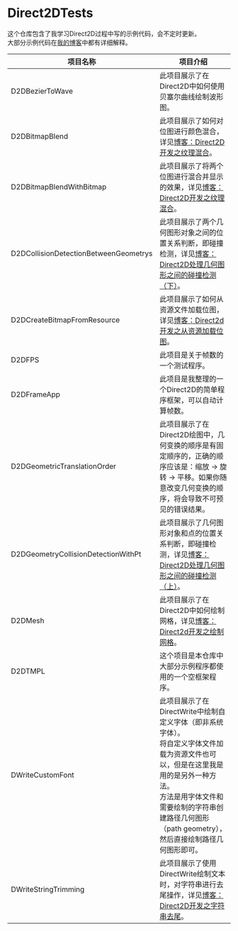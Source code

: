 # Direct2DTests
这个仓库包含了我学习Direct2D过程中写的示例代码，会不定时更新。</br>
大部分示例代码在[我的博客](http://www.cnblogs.com/Ray1024/)中都有详细解释。

|项目名称|项目介绍|
| ----|----|
| D2DBezierToWave|此项目展示了在Direct2D中如何使用贝塞尔曲线绘制波形图。|
| D2DBitmapBlend|此项目展示了如何对位图进行颜色混合，详见[博客：Direct2D开发之纹理混合](http://www.cnblogs.com/Ray1024/p/6189257.html)。|
| D2DBitmapBlendWithBitmap|此项目展示了将两个位图进行混合并显示的效果，详见[博客：Direct2D开发之纹理混合](http://www.cnblogs.com/Ray1024/p/6189257.html)。|
| D2DCollisionDetectionBetweenGeometrys|此项目展示了两个几何图形对象之间的位置关系判断，即碰撞检测，详见[博客：Direct2D处理几何图形之间的碰撞检测（下）](http://www.cnblogs.com/Ray1024/p/6030242.html)。|
| D2DCreateBitmapFromResource|此项目展示了如何从资源文件加载位图，详见[博客：Direct2d开发之从资源加载位图](http://www.cnblogs.com/Ray1024/p/6030242.html)。|
| D2DFPS|此项目是关于帧数的一个测试程序。|
| D2DFrameApp|此项目是我整理的一个Direct2D的简单程序框架，可以自动计算帧数。|
| D2DGeometricTranslationOrder|此项目展示了在Direct2D绘图中，几何变换的顺序是有固定顺序的，正确的顺序应该是：缩放 -> 旋转 -> 平移。如果你随意改变几何变换的顺序，将会导致不可预见的错误结果。|
| D2DGeometryCollisionDetectionWithPt|此项目展示了几何图形对象和点的位置关系判断，即碰撞检测，详见[博客：Direct2D处理几何图形之间的碰撞检测（上）](http://www.cnblogs.com/Ray1024/p/6028108.html)。|
| D2DMesh|此项目展示了在Direct2D中如何绘制网格，详见[博客：Direct2d开发之绘制网格](http://www.cnblogs.com/Ray1024/p/6103981.html)。|
| D2DTMPL|这个项目是本仓库中大部分示例程序都使用的一个空框架程序。|
| DWriteCustomFont|此项目展示了在DirectWrite中绘制自定义字体（即非系统字体）。</br>将自定义字体文件加载为资源文件也可以，但是在这里我是用的是另外一种方法。</br>方法是用字体文件和需要绘制的字符串创建路径几何图形（path geometry），然后直接绘制路径几何图形即可。|
| DWriteStringTrimming|此项目展示了使用DirectWrite绘制文本时，对字符串进行去尾操作，详见[博客：Direct2D开发之字符串去尾](http://www.cnblogs.com/Ray1024/p/5660490.html)。|
